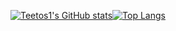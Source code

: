    [![Teetos1's GitHub stats](https://github-readme-stats.vercel.app/api?username=Teetos1&show_icons=true&theme=onedark&line_height=15&text_bold=false&card_width=425)](https://github.com/anuraghazra/github-readme-stats)[![Top Langs](https://github-readme-stats.vercel.app/api/top-langs/?username=Teetos1&layout=compact&theme=onedark&line_height=15)](https://github.com/anuraghazra/github-readme-stats)
